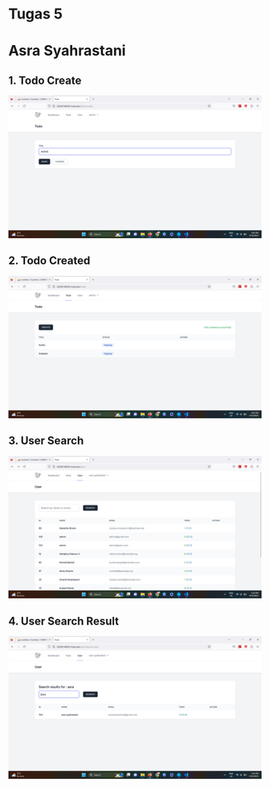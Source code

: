 # Tugas 5
# Asra Syahrastani

## 1. Todo Create
![Alt text](screenshot/tugas5/Screenshot%20(31).png) 

## 2. Todo Created
![Alt text](screenshot/tugas5/Screenshot%20(32).png)

## 3. User Search
![Alt text](screenshot/tugas5/Screenshot%20(34).png)

## 4. User Search Result
![Alt text](screenshot/tugas5/Screenshot%20(33).png)